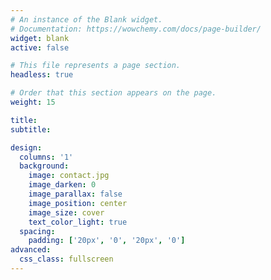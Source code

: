 ```yaml
---
# An instance of the Blank widget.
# Documentation: https://wowchemy.com/docs/page-builder/
widget: blank
active: false

# This file represents a page section.
headless: true

# Order that this section appears on the page.
weight: 15

title:
subtitle:

design:
  columns: '1'
  background:
    image: contact.jpg
    image_darken: 0
    image_parallax: false
    image_position: center
    image_size: cover
    text_color_light: true
  spacing:
    padding: ['20px', '0', '20px', '0']
advanced:
  css_class: fullscreen
---
```


